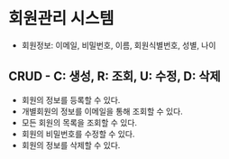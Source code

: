 # 회원관리 시스템

- 회원정보: 이메일, 비밀번호, 이름, 회원식별번호, 성별, 나이

## CRUD - C: 생성, R: 조회, U: 수정, D: 삭제


- 회원의 정보를 등록할 수 있다.
- 개별회원의 정보를 이메일을 통해 조회할 수 있다.
- 모든 회원의 목록을 조회할 수 있다.
- 회원의 비밀번호를 수정할 수 있다.
- 회원의 정보를 삭제할 수 있다.